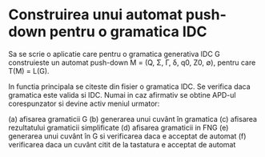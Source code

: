 # Construirea unui automat push-down pentru o gramatica IDC
Sa se scrie o aplicatie care pentru o gramatica generativa IDC G construieste 
un automat push-down M = (Q, Σ, Γ, δ, q0, Z0, ∅), pentru care T(M) = L(G).

In functia principala se citeste din fisier o gramatica IDC. Se verifica daca gramatica este valida si IDC. Numai in caz afirmativ se obtine APD-ul corespunzator si devine activ meniul urmator:

(a) afisarea gramaticii G
(b) generarea unui cuvânt în gramatica
(c) afisarea rezultatului gramaticii simplificate
(d) afisarea gramaticii in FNG
(e) generarea unui cuvânt în G si verificarea daca e acceptat de automat
(f) verificarea daca un cuvânt citit de la tastatura e acceptat de automat

